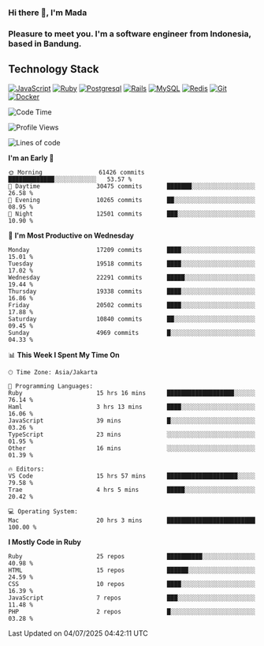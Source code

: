 ### Hi there 👋, I'm Mada
### Pleasure to meet you. I'm a software engineer from Indonesia, based in Bandung.

## Technology Stack

[![JavaScript](https://img.shields.io/badge/-JavaScript-%23F7DF1C?style=flat-square&logo=javascript&logoColor=000000&labelColor=%23F7DF1C&color=%23FFCE5A)](https://www.javascript.com/)
[![Ruby](https://img.shields.io/badge/Ruby-CC342D?style=flat-square&logo=ruby&logoColor=white)](https://www.ruby-lang.org/en/)
[![Postgresql](https://img.shields.io/badge/PostgreSQL-316192?style=flat-square&logo=postgresql&logoColor=ffffff)](https://www.postgresql.org/)
[![Rails](https://img.shields.io/badge/Ruby_on_Rails-CC0000?style=flat-square&logo=ruby-on-rails&logoColor=white)](https://rubyonrails.org/)
[![MySQL](https://img.shields.io/badge/-MySQL-4479A1?style=flat-square&logo=MySQL&logoColor=ffffff)](https://www.mysql.com/)
[![Redis](https://img.shields.io/badge/-Redis-DC382D?style=flat-square&logo=Redis&logoColor=ffffff)](https://redis.io/)
[![Git](https://img.shields.io/badge/-Git-%23F05032?style=flat-square&logo=git&logoColor=%23ffffff)](https://git-scm.com/)
[![Docker](https://img.shields.io/badge/-Docker-2496ED?style=flat-square&logo=docker&logoColor=ffffff)](https://www.docker.com/)
<!--
**madaarya/madaarya** is a ✨ _special_ ✨ repository because its `README.md` (this file) appears on your GitHub profile.

Here are some ideas to get you started:

- 🔭 I’m currently working on ...
- 🌱 I’m currently learning ...
- 👯 I’m looking to collaborate on ...
- 🤔 I’m looking for help with ...
- 💬 Ask me about ...
- 📫 How to reach me: ...
- 😄 Pronouns: ...
- ⚡ Fun fact: ...
-->
<!--START_SECTION:waka-->
![Code Time](http://img.shields.io/badge/Code%20Time-7%2C450%20hrs%2052%20mins-blue)

![Profile Views](http://img.shields.io/badge/Profile%20Views-0-blue)

![Lines of code](https://img.shields.io/badge/From%20Hello%20World%20I%27ve%20Written-52.0%20million%20lines%20of%20code-blue)

**I'm an Early 🐤** 

```text
🌞 Morning                61426 commits       █████████████░░░░░░░░░░░░   53.57 % 
🌆 Daytime                30475 commits       ███████░░░░░░░░░░░░░░░░░░   26.58 % 
🌃 Evening                10265 commits       ██░░░░░░░░░░░░░░░░░░░░░░░   08.95 % 
🌙 Night                  12501 commits       ███░░░░░░░░░░░░░░░░░░░░░░   10.90 % 
```
📅 **I'm Most Productive on Wednesday** 

```text
Monday                   17209 commits       ████░░░░░░░░░░░░░░░░░░░░░   15.01 % 
Tuesday                  19518 commits       ████░░░░░░░░░░░░░░░░░░░░░   17.02 % 
Wednesday                22291 commits       █████░░░░░░░░░░░░░░░░░░░░   19.44 % 
Thursday                 19338 commits       ████░░░░░░░░░░░░░░░░░░░░░   16.86 % 
Friday                   20502 commits       ████░░░░░░░░░░░░░░░░░░░░░   17.88 % 
Saturday                 10840 commits       ██░░░░░░░░░░░░░░░░░░░░░░░   09.45 % 
Sunday                   4969 commits        █░░░░░░░░░░░░░░░░░░░░░░░░   04.33 % 
```


📊 **This Week I Spent My Time On** 

```text
🕑︎ Time Zone: Asia/Jakarta

💬 Programming Languages: 
Ruby                     15 hrs 16 mins      ███████████████████░░░░░░   76.14 % 
Haml                     3 hrs 13 mins       ████░░░░░░░░░░░░░░░░░░░░░   16.06 % 
JavaScript               39 mins             █░░░░░░░░░░░░░░░░░░░░░░░░   03.26 % 
TypeScript               23 mins             ░░░░░░░░░░░░░░░░░░░░░░░░░   01.95 % 
Other                    16 mins             ░░░░░░░░░░░░░░░░░░░░░░░░░   01.39 % 

🔥 Editors: 
VS Code                  15 hrs 57 mins      ████████████████████░░░░░   79.58 % 
Trae                     4 hrs 5 mins        █████░░░░░░░░░░░░░░░░░░░░   20.42 % 

💻 Operating System: 
Mac                      20 hrs 3 mins       █████████████████████████   100.00 % 
```

**I Mostly Code in Ruby** 

```text
Ruby                     25 repos            ██████████░░░░░░░░░░░░░░░   40.98 % 
HTML                     15 repos            ██████░░░░░░░░░░░░░░░░░░░   24.59 % 
CSS                      10 repos            ████░░░░░░░░░░░░░░░░░░░░░   16.39 % 
JavaScript               7 repos             ███░░░░░░░░░░░░░░░░░░░░░░   11.48 % 
PHP                      2 repos             █░░░░░░░░░░░░░░░░░░░░░░░░   03.28 % 
```




 Last Updated on 04/07/2025 04:42:11 UTC
<!--END_SECTION:waka-->
